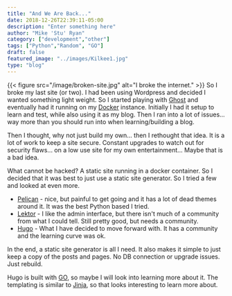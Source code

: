 ```yaml
---
title: "And We Are Back..."
date: 2018-12-26T22:39:11-05:00
description: "Enter something here"
author: "Mike 'Stu' Ryan"
category: ["development","other"]
tags: ["Python","Random", "GO"]
draft: false
featured_image: "../images/Kilkee1.jpg"
type: "blog"
---
```

{{< figure src="/image/broken-site.jpg" alt="I broke the internet." >}}
So I broke my last site (or two). I had been using Wordpress and decided I wanted something light weight. So I started playing with [Ghost](https://ghost.org/) and eventually had it running on my [Docker](https://www.docker.com/) instance. Initially I had it setup to learn and test, while also using it as my blog. Then I ran into a lot of issues... way more than you should run into when learning/building a blog.

Then I thought, why not just build my own... then I rethought that idea. It is a lot of work to keep a site secure. Constant upgrades to watch out for security flaws... on a low use site for my own entertainment... Maybe that is a bad idea.

What cannot be hacked? A static site running in a docker container. So I decided that it was best to just use a static site generator. So I tried a few and looked at even more.

* [Pelican](https://getpelican.com/) - nice, but painful to get going and it has a lot of dead themes around it. It was the best Python based I tried.
* [Lektor](https://www.getlektor.com/) - I like the admin interface, but there isn't much of a community from what I could tell. Still pretty good, but needs a community.
* [Hugo](https://gohugo.io/) - What I have decided to move forward with. It has a community and the learning curve was ok.

In the end, a static site generator is all I need. It also makes it simple to just keep a copy of the posts and pages. No DB connection or upgrade issues. Just rebuild.

Hugo is built with [GO](https://golang.org/), so maybe I will look into learning more about it. The templating is similar to [Jinja](http://jinja.pocoo.org/), so that looks interesting to learn more about.